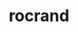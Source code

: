 ---
title: "rocrand"
layout: cache
categories: [package, develop-2024-02-25]
meta: {"versions": ["6.0.2"], "compilers": ["gcc@=11.4.0"], "oss": ["ubuntu20.04"], "platforms": ["linux"], "targets": ["x86_64_v3"], "stacks": ["e4s", "root"], "num_specs": 2, "num_specs_by_stack": {"e4s": 2, "root": 2}}
spec_details: [{"hash": "jq57ky4czy2ab6ad7ekqbzouftyhn4em", "compiler": "gcc@=11.4.0", "versions": ["6.0.2"], "os": "ubuntu20.04", "platform": "linux", "target": "x86_64_v3", "variants": ["amdgpu_target=auto", "build_system=cmake", "build_type=Release", "generator=make", "~hiprand", "~ipo"], "stacks": ["e4s", "root"], "size": "-", "tarball": "https://binaries.spack.io/releases/develop-2024-02-25/build_cache/linux-ubuntu20.04-x86_64_v3/gcc-11.4.0/rocrand-6.0.2/linux-ubuntu20.04-x86_64_v3-gcc-11.4.0-rocrand-6.0.2-jq57ky4czy2ab6ad7ekqbzouftyhn4em.spack"}, {"hash": "apc7ccj45bkgo6ym4huc3hhdfblb7tsv", "compiler": "gcc@=11.4.0", "versions": ["6.0.2"], "os": "ubuntu20.04", "platform": "linux", "target": "x86_64_v3", "variants": ["amdgpu_target=auto", "build_system=cmake", "build_type=Release", "generator=make", "+hiprand", "~ipo"], "stacks": ["e4s", "root"], "size": "-", "tarball": "https://binaries.spack.io/releases/develop-2024-02-25/build_cache/linux-ubuntu20.04-x86_64_v3/gcc-11.4.0/rocrand-6.0.2/linux-ubuntu20.04-x86_64_v3-gcc-11.4.0-rocrand-6.0.2-apc7ccj45bkgo6ym4huc3hhdfblb7tsv.spack"}]
---